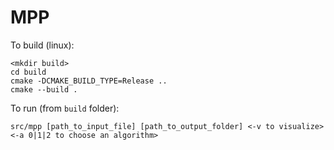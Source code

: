 # MPP

To build (linux):
```
<mkdir build>
cd build
cmake -DCMAKE_BUILD_TYPE=Release ..
cmake --build .
```

To run (from `build` folder):
```
src/mpp [path_to_input_file] [path_to_output_folder] <-v to visualize> <-a 0|1|2 to choose an algorithm>

